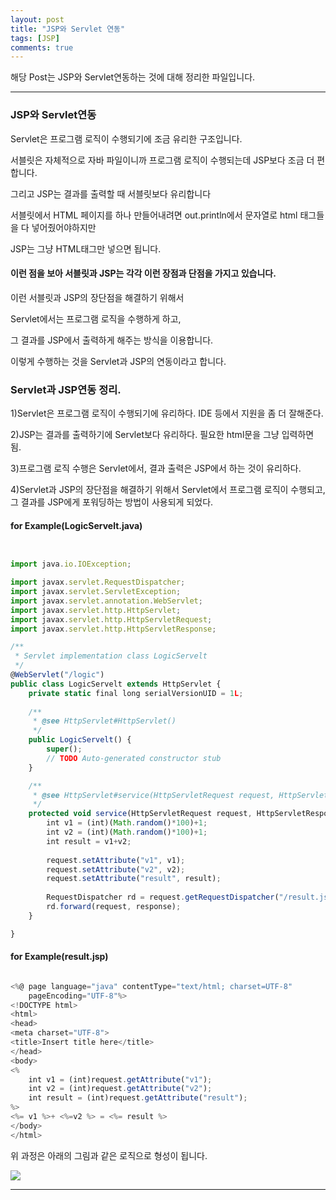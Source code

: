 ```yaml
---
layout: post
title: "JSP와 Servlet 연동"
tags: [JSP]
comments: true
---
```

 
해당 Post는 JSP와 Servlet연동하는 것에 대해 정리한 파일입니다.

---

### JSP와 Servlet연동

Servlet은 프로그램 로직이 수행되기에 조금 유리한 구조입니다.

서블릿은 자체적으로 자바 파일이니까 프로그램 로직이 수행되는데 JSP보다 조금 더 편합니다.

그리고 JSP는 결과를 출력할 때 서블릿보다 유리합니다

서블릿에서 HTML 페이지를 하나 만들어내려면 out.println에서 문자열로 html 태그들을 다 넣어줬어야하지만

JSP는 그냥 HTML태그만 넣으면 됩니다.

#### 이런 점을 보아 서블릿과 JSP는 각각 이런 장점과 단점을 가지고 있습니다.

이런 서블릿과 JSP의 장단점을 해결하기 위해서 

Servlet에서는 프로그램 로직을 수행하게 하고, 

그 결과를 JSP에서 출력하게 해주는 방식을 이용합니다.

이렇게 수행하는 것을 Servlet과 JSP의 연동이라고 합니다.

### Servlet과 JSP연동 정리.

1)Servlet은 프로그램 로직이 수행되기에 유리하다. IDE 등에서 지원을 좀 더 잘해준다.

2)JSP는 결과를 출력하기에 Servlet보다 유리하다. 필요한 html문을 그냥 입력하면 됨.

3)프로그램 로직 수행은 Servlet에서, 결과 출력은 JSP에서 하는 것이 유리하다.

4)Servlet과 JSP의 장단점을 해결하기 위해서 Servlet에서 프로그램 로직이 수행되고,<br>
그 결과를 JSP에게 포워딩하는 방법이 사용되게 되었다.

#### for Example(LogicServelt.java)

```javascript


import java.io.IOException;

import javax.servlet.RequestDispatcher;
import javax.servlet.ServletException;
import javax.servlet.annotation.WebServlet;
import javax.servlet.http.HttpServlet;
import javax.servlet.http.HttpServletRequest;
import javax.servlet.http.HttpServletResponse;

/**
 * Servlet implementation class LogicServelt
 */
@WebServlet("/logic")
public class LogicServelt extends HttpServlet {
	private static final long serialVersionUID = 1L;
       
    /**
     * @see HttpServlet#HttpServlet()
     */
    public LogicServelt() {
        super();
        // TODO Auto-generated constructor stub
    }

	/**
	 * @see HttpServlet#service(HttpServletRequest request, HttpServletResponse response)
	 */
	protected void service(HttpServletRequest request, HttpServletResponse response) throws ServletException, IOException {
		int v1 = (int)(Math.random()*100)+1;
		int v2 = (int)(Math.random()*100)+1;
		int result = v1+v2;
		
		request.setAttribute("v1", v1);
		request.setAttribute("v2", v2);
		request.setAttribute("result", result);
		
		RequestDispatcher rd = request.getRequestDispatcher("/result.jsp");
		rd.forward(request, response);
	}

}


```

#### for Example(result.jsp)

```javascript

<%@ page language="java" contentType="text/html; charset=UTF-8"
    pageEncoding="UTF-8"%>
<!DOCTYPE html>
<html>
<head>
<meta charset="UTF-8">
<title>Insert title here</title>
</head>
<body>
<%
	int v1 = (int)request.getAttribute("v1");
	int v2 = (int)request.getAttribute("v2");
	int result = (int)request.getAttribute("result");
%>
<%= v1 %>+ <%=v2 %> = <%= result %>
</body>
</html>
```  

위 과정은 아래의 그림과 같은 로직으로 형성이 됩니다.

<img src="https://cphinf.pstatic.net/mooc/20180129_201/1517203743283AcQbB_PNG/2_4_3_servlet_jsp.PNG">



---
